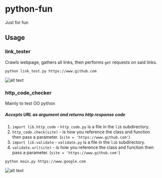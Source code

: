 # python-fun
Just for fun

## Usage

### link_tester
Crawls webpage, gathers all links, then performs `get` requests on said links.

```
python link_test.py https://www.github.com
```
![alt text](https://i.imgur.com/210IEMg.png)

### http_code_checker
Mainly to test OO python
##### Accepts URL as argument and returns http response code
1. `import lib.http_code` - `http_code.py` is a file in the `lib` subdirectory.
2. `http_code.check(site)` - is how you reference the class and function then pass a parameter. (`site = 'https://www.github.com'`)
3. `import lib.validate` - `validate.py` is a file in the `lib` subdirectory.
4. `validate.url(site)` - is how you reference the class and function then pass a parameter. (`site = 'https://www.github.com'`)

```
python main.py https://www.google.com
```
![alt text](https://i.imgur.com/IGV5Fgt.png)
